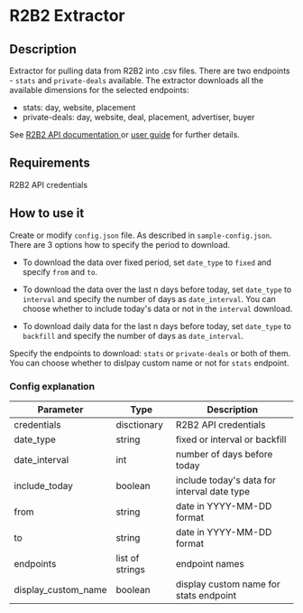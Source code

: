 # R2B2 Extractor

## Description

Extractor for pulling data from R2B2 into .csv files. There are two endpoints - `stats` and `private-deals` available. The extractor downloads all the available dimensions for the selected endpoints:

* stats: day, website, placement
* private-deals: day, website, deal, placement, advertiser, buyer

See [R2B2 API documentation ](https://aym.r2b2.cz/api/v1/docs/) or [user guide](https://aym.r2b2.cz/api/v1/docs/help/guide.php) for further details.

## Requirements

R2B2 API credentials

## How to use it

Create or modify `config.json` file. As described in `sample-config.json`.
There are 3 options how to specify the period to download.

- To download the data over fixed period, set `date_type` to `fixed` and specify `from` and `to`.

- To download the data over the last n days before today, set `date_type` to `interval` and specify the number of days as `date_interval`. You can choose whether to include today's data or not in the `interval` download. 
- To download daily data for the last n days before today, set `date_type` to `backfill` and specify the number of days as `date_interval`.  

Specify the endpoints to download: `stats` or `private-deals` or both of them. You can choose whether to dislpay custom name or not for `stats` endpoint.

### Config explanation

| Parameter | Type | Description |
| --- | --- | --- |
| credentials | disctionary | R2B2 API credentials |
| date_type | string | fixed or interval or backfill |
| date_interval | int | number of days before today |
| include_today | boolean | include today's data for interval date type   |
| from | string | date in YYYY-MM-DD format   |
| to | string | date in YYYY-MM-DD format  |
| endpoints | list of strings | endpoint names   |
| display_custom_name | boolean | display custom name for stats endpoint |


